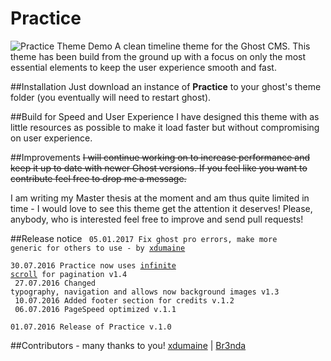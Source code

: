 # Practice

![Practice Theme Demo](https://github.com/Dennis-Mayk/Practice/blob/master/preview.gif)
A clean timeline theme for the Ghost CMS.
This theme has been build from the ground up with a focus on only the most essential elements to keep the user experience smooth and fast.

##Installation
Just download an instance of <b>Practice</b> to your ghost's theme folder (you eventually will need to restart ghost).

##Build for Speed and User Experience
I have designed this theme with as little resources as possible to make it load faster but without compromising on user experience.

##Improvements
~~I will continue working on to increase performance and keep it up to date with newer Ghost versions.
If you feel like you want to contribute feel free to drop me a message.~~

I am writing my Master thesis at the moment and am thus quite limited in time - I would love to see this theme get the attention it deserves! Please, anybody, who is interested feel free to improve and send pull requests!

##Release notice
<code>
05.01.2017 Fix ghost pro errors, make more generic for others to use - by [xdumaine](https://github.com/xdumaine)
</code><br>
<code>
30.07.2016 Practice now uses [infinite scroll](https://github.com/infinite-scroll/infinite-scroll) for pagination v1.4 
</code><br>
<code>
27.07.2016 Changed typography, navigation and allows now background images v1.3 
</code><br>
<code>
10.07.2016 Added footer section for credits v.1.2
</code><br>
<code>
06.07.2016 PageSpeed optimized v.1.1
</code><br>
<code>
01.07.2016 Release of Practice v.1.0
</code>

##Contributors - many thanks to you!
[xdumaine](https://github.com/xdumaine) | [Br3nda](https://github.com/Br3nda)
